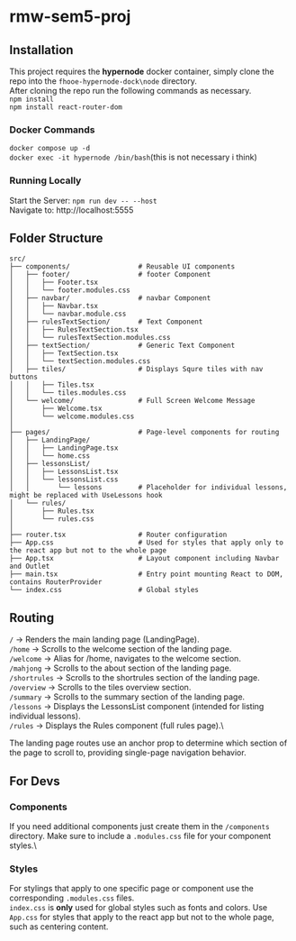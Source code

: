 # rmw-sem5-proj

## Installation
This project requires the **hypernode** docker container, simply clone the repo into the ``` fhooe-hypernode-dock\node ``` directory.\
After cloning the repo run the following commands as necessary.\
``` npm install ```\
``` npm install react-router-dom ```

### Docker Commands 
``` docker compose up -d ```\
``` docker exec -it hypernode /bin/bash ```(this is not necessary i think)

### Running Locally
Start the Server: ``` npm run dev -- --host ```\
Navigate to: http://localhost:5555


## Folder Structure
```
src/
├── components/                 # Reusable UI components
│   ├── footer/                 # footer Component
│   │   ├── Footer.tsx
│   │   └── footer.modules.css
│   ├── navbar/                 # navbar Component
│   │   ├── Navbar.tsx
│   │   └── navbar.module.css
│   ├── rulesTextSection/       # Text Component
│   │   ├── RulesTextSection.tsx
│   │   └── rulesTextSection.modules.css
│   ├── textSection/            # Generic Text Component
│   │   ├── TextSection.tsx
│   │   └── textSection.modules.css
│   ├── tiles/                  # Displays Squre tiles with nav buttons
│   │   ├── Tiles.tsx
│   │   └── tiles.modules.css
│   └── welcome/                # Full Screen Welcome Message
│       ├── Welcome.tsx
│       └── welcome.modules.css
│
├── pages/                      # Page-level components for routing
│   ├── LandingPage/
│   │   ├── LandingPage.tsx
│   │   └── home.css
│   ├── lessonsList/
│   │   ├── LessonsList.tsx
│   │   └── lessonsList.css
│   │       └── lessons         # Placeholder for individual lessons, might be replaced with UseLessons hook
│   └── rules/
│       ├── Rules.tsx
│       └── rules.css
│
├── router.tsx                  # Router configuration
├── App.css                     # Used for styles that apply only to the react app but not to the whole page
├── App.tsx                     # Layout component including Navbar and Outlet
├── main.tsx                    # Entry point mounting React to DOM, contains RouterProvider
└── index.css                   # Global styles
```


## Routing

```/``` -> Renders the main landing page (LandingPage).\
```/home``` -> Scrolls to the welcome section of the landing page.\
```/welcome``` -> Alias for /home, navigates to the welcome section.\
```/mahjong``` -> Scrolls to the about section of the landing page.\
```/shortrules``` -> Scrolls to the shortrules section of the landing page.\
```/overview``` -> Scrolls to the tiles overview section.\
```/summary``` -> Scrolls to the summary section of the landing page.\
```/lessons``` -> Displays the LessonsList component (intended for listing individual lessons).\
```/rules``` -> Displays the Rules component (full rules page).\

The landing page routes use an anchor prop to determine which section of the page to scroll to, providing single-page navigation behavior.

## For Devs

### Components
If you need additional components just create them in the ```/components``` directory. Make sure to include a ```.modules.css``` file for your component styles.\

### Styles
For stylings that apply to one specific page or component use the corresponding ```.modules.css``` files.\
```index.css``` is **only** used for global styles such as fonts and colors. Use ```App.css``` for styles that apply to the react app but not to the whole page, such as centering content.
